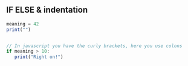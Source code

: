 ## IF ELSE & indentation

```javascript
meaning = 42
print("")


// In javascript you have the curly brackets, here you use colons
if meaning > 10:
   print("Right on!")

```

